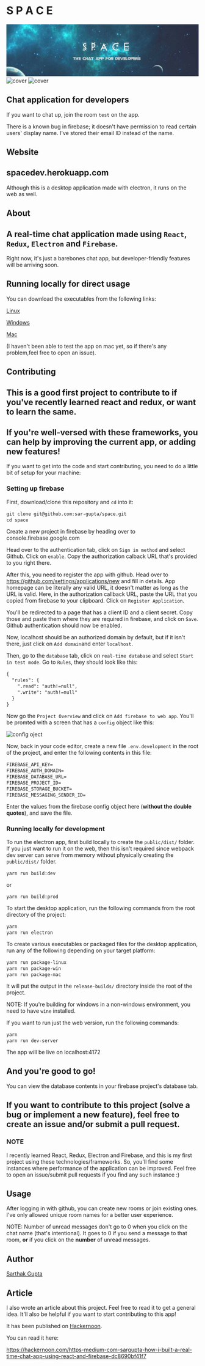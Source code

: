 # S P A C E

![cover](resources/space-readme.jpg)
![cover](resources/Screenshot(120).png)
![cover](resources/Screenshot(121).png)

Chat application for developers
---



If you want to chat up, join the room `test` on the app.

There is a known bug in firebase; it doesn't have permission to read certain users' display name. I've stored their email ID instead of the name.


## Website
spacedev.herokuapp.com
---
Although this is a desktop application made with electron, it runs on the web as well.


## About
A real-time chat application made using `React`, `Redux`, `Electron` and `Firebase`.
---
Right now, it's just a barebones chat app, but developer-friendly features will be arriving soon.


## Running locally for direct usage
You can download the executables from the following links:

[Linux](https://drive.google.com/open?id=18_2hv8h_9CdxnqeN-TTjSUTct_3QQCmy)

[Windows](https://drive.google.com/open?id=1B_2jTv1Ih6HKrBmihSNORK_JqrVKyhyH)

[Mac](https://drive.google.com/open?id=18_2hv8h_9CdxnqeN-TTjSUTct_3QQCmy)


(I haven't been able to test the app on mac yet, so if there's any problem,feel free to open an issue).


## Contributing
**This is a good first project to contribute to if you've recently learned react and redux, or want to learn the same.**
---
If you're well-versed with these frameworks, you can help by improving the current app, or adding new features!
---

If you want to get into the code and start contributing, you need to do a little bit of setup for your machine:

### Setting up firebase

First, download/clone this repository and `cd` into it:
```
git clone git@github.com:sar-gupta/space.git
cd space
```

Create a new project in firebase by heading over to console.firebase.google.com 

Head over to the authentication tab, click on `Sign in method` and select Github. Click on `enable`. Copy the authorization calback URL that's provided to you right there.

After this, you need to register the app with github. Head over to https://github.com/settings/applications/new and fill in details. App homepage can be literally any valid URL, it doesn't matter as long as the URL is valid. Here, in the authorization callback URL, paste the URL that you copied from firebase to your clipboard. Click on `Register Application`.

You'll be redirected to a page that has a client ID and a client secret. Copy those and paste them where they are required in firebase, and click on `Save`. Github authentication should now be enabled.


Now, localhost should be an authorized domain by default, but if it isn't there, just click on `Add domain`and enter `localhost`.

Then, go to the `database` tab, click on `real-time database` and select `Start in test mode`. Go to `Rules`, they should look like this: 
```
{
  "rules": {
    ".read": "auth!=null",
    ".write": "auth!=null"
  }
}
```
Now go the `Project Overview` and click on `Add firebase to web app`.
You'll be promted with a screen that has a `config` object like this:

![config oject](/resources/config-object.jpg)

Now, back in your code editor, create a new file `.env.development` in the root of the project, and enter the following contents in this file: 
```
FIREBASE_API_KEY=
FIREBASE_AUTH_DOMAIN=
FIREBASE_DATABASE_URL=
FIREBASE_PROJECT_ID=
FIREBASE_STORAGE_BUCKET=
FIREBASE_MESSAGING_SENDER_ID=
```
Enter the values from the firebase config object here (**without the double quotes**), and save the file.

### Running locally for development
To run the electron app, first build locally to create the `public/dist/` folder. If you just want to run it on the web, then this isn't required since webpack dev server can serve from memory without physically creating the `public/dist/` folder.
```
yarn run build:dev
```
or
```
yarn run build:prod
```

To start the desktop application, run the following commands from the root directory of the project:
```
yarn
yarn run electron
```
To create various executables or packaged files for the desktop application, run any of the following depending on your target platform:
```
yarn run package-linux
yarn run package-win
yarn run package-mac
```
It will put the output in the `release-builds/` directory inside the root of the project.

NOTE: If you're building for windows in a non-windows environment, you need to have `wine` installed.


If you want to run just the web version, run the following commands: 
```
yarn
yarn run dev-server
```
The app will be live on localhost:4172

And you're good to go!
---

You can view the database contents in your firebase project's database tab.


If you want to contribute to this project (solve a bug or implement a new feature), feel free to create an issue and/or submit a pull request.
---

### NOTE
I recently learned React, Redux, Electron and Firebase, and this is my first project using these technologies/frameworks. So, you'll find some instances where performance of the application can be improved. Feel free to open an issue/submit pull requests if you find any such instance :)

## Usage
After logging in with github, you can create new rooms or join existing ones. I've only allowed unique room names for a better user experience.

NOTE: Number of unread messages don't go to 0 when you click on the chat name (that's intentional). It goes to 0 if you send a message to that room, **or** if you click on the **number** of unread messages.

## Author
[Sarthak Gupta](https://www.github.com/sar-gupta)

## Article
I also wrote an article about this project. Feel free to read it to get a general idea. It'll also be helpful if you want to start contributing to this app!

It has been published on [Hackernoon](https://hackernoon.com/).

You can read it here:

https://hackernoon.com/https-medium-com-sargupta-how-i-built-a-real-time-chat-app-using-react-and-firebase-dc8690bf41f7

